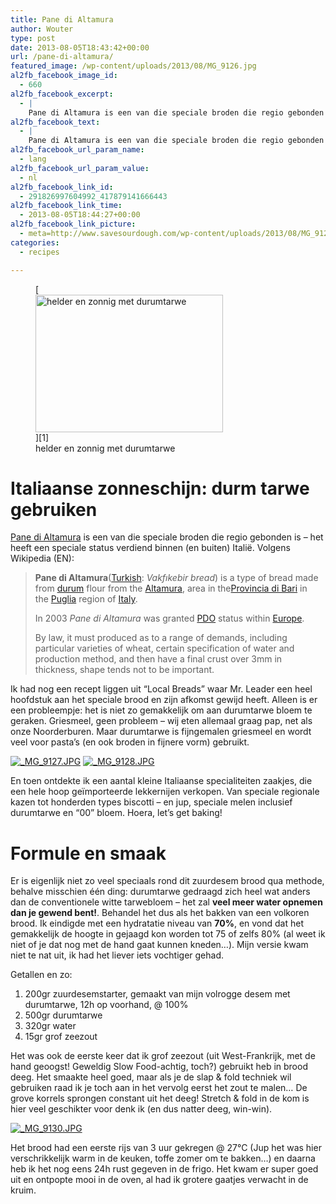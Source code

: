 ```yaml
---
title: Pane di Altamura
author: Wouter
type: post
date: 2013-08-05T18:43:42+00:00
url: /pane-di-altamura/
featured_image: /wp-content/uploads/2013/08/MG_9126.jpg
al2fb_facebook_image_id:
  - 660
al2fb_facebook_excerpt:
  - |
    Pane di Altamura is een van die speciale broden die regio gebonden is - het heeft een speciale status verdiend binnen (en buiten) Italië. Ik had nog een recept liggen uit "Local Breads" waar Mr. Leader een heel hoofdstuk aan het speciale brood en zijn afkomst gewijd heeft. Alleen is er een probleempje: het is niet zo gemakkelijk om aan durumtarwe bloem te geraken. Griesmeel, geen probleem - wij eten allemaal graag pap, net als onze Noorderburen. Maar durumtarwe is fijngemalen griesmeel en wordt veel voor pasta's (en ook broden in fijnere vorm) gebruikt. En toen ontdekte ik een aantal kleine Italiaanse specialiteiten zaakjes, die een hele hoop geïmporteerde lekkernijen verkopen. Van speciale regionale kazen tot honderden types biscotti - en jup, speciale melen inclusief durumtarwe en "00" bloem. Hoera, let's get baking!
al2fb_facebook_text:
  - |
    Pane di Altamura is een van die speciale broden die regio gebonden is - het heeft een speciale status verdiend binnen (en buiten) Italië. Ik had nog een recept liggen uit "Local Breads" waar Mr. Leader een heel hoofdstuk aan het speciale brood en zijn afkomst gewijd heeft. Alleen is er een probleempje: het is niet zo gemakkelijk om aan durumtarwe bloem te geraken. Griesmeel, geen probleem - wij eten allemaal graag pap, net als onze Noorderburen. Maar durumtarwe is fijngemalen griesmeel en wordt veel voor pasta's (en ook broden in fijnere vorm) gebruikt. En toen ontdekte ik een aantal kleine Italiaanse specialiteiten zaakjes, die een hele hoop geïmporteerde lekkernijen verkopen. Van speciale regionale kazen tot honderden types biscotti - en jup, speciale melen inclusief durumtarwe en "00" bloem. Hoera, let's get baking!
al2fb_facebook_url_param_name:
  - lang
al2fb_facebook_url_param_value:
  - nl
al2fb_facebook_link_id:
  - 291826997604992_417879141666443
al2fb_facebook_link_time:
  - 2013-08-05T18:44:27+00:00
al2fb_facebook_link_picture:
  - meta=http://www.savesourdough.com/wp-content/uploads/2013/08/MG_9126-300x220.jpg
categories:
  - recipes

---
```

<figure id="attachment_660" style="width: 300px" class="wp-caption aligncenter">[<img class="size-medium wp-image-660" title="helder en zonnig met durumtarwe" alt="helder en zonnig met durumtarwe" src="https://redzuurdesem.be/wp-content/uploads/2013/08/MG_9126-300x220.jpg" width="300" height="220" srcset="https://redzuurdesem.be/wp-content/uploads/2013/08/MG_9126-300x220.jpg 300w, https://redzuurdesem.be/wp-content/uploads/2013/08/MG_9126-700x515.jpg 700w, https://redzuurdesem.be/wp-content/uploads/2013/08/MG_9126.jpg 1024w" sizes="(max-width: 300px) 100vw, 300px" />][1]<figcaption class="wp-caption-text">helder en zonnig met durumtarwe</figcaption></figure> 

# Italiaanse zonneschijn: durm tarwe gebruiken

[Pane di Altamura][2] is een van die speciale broden die regio gebonden is &#8211; het heeft een speciale status verdiend binnen (en buiten) Italië. Volgens Wikipedia (EN):

> **Pane di Altamura**([Turkish][3]: _Vakfıkebir bread_) is a type of bread made from [durum][4] flour from the [Altamura][5], area in the[Provincia di Bari][6] in the [Puglia][7] region of [Italy][8].
> 
> In 2003 _Pane di Altamura_ was granted [PDO][9] status within [Europe][10].
> 
> By law, it must produced as to a range of demands, including particular varieties of wheat, certain specification of water and production method, and then have a final crust over 3mm in thickness, shape tends not to be important.

Ik had nog een recept liggen uit &#8220;Local Breads&#8221; waar Mr. Leader een heel hoofdstuk aan het speciale brood en zijn afkomst gewijd heeft. Alleen is er een probleempje: het is niet zo gemakkelijk om aan durumtarwe bloem te geraken. Griesmeel, geen probleem &#8211; wij eten allemaal graag pap, net als onze Noorderburen. Maar durumtarwe is fijngemalen griesmeel en wordt veel voor pasta&#8217;s (en ook broden in fijnere vorm) gebruikt.


<p><a href="http://lh4.ggpht.com/-Jraz-DIR0eM/Uf_pZAQI2tI/AAAAAAAAAGM/n6KEBgUyCRQ/s1024/_MG_9127.JPG" link="https://picasaweb.google.com/112210681491304618203/SaveSourdough#5908697851907070674" title="" ><img src="http://lh4.ggpht.com/-Jraz-DIR0eM/Uf_pZAQI2tI/AAAAAAAAAGM/n6KEBgUyCRQ/w400-o/_MG_9127.JPG" alt="_MG_9127.JPG" title="" class="alignleft pe2-photo"  /></a> <a href="http://lh3.ggpht.com/-RoSYy83owIo/Uf_paCZzzPI/AAAAAAAAAGU/jrU-rq3uY20/s1024/_MG_9128.JPG" link="https://picasaweb.google.com/112210681491304618203/SaveSourdough#5908697869664374002" title="" ><img src="http://lh3.ggpht.com/-RoSYy83owIo/Uf_paCZzzPI/AAAAAAAAAGU/jrU-rq3uY20/w400-o/_MG_9128.JPG" alt="_MG_9128.JPG" title="" class="alignleft pe2-photo"  /></a></p>

<p class="clear">
  <p>
    En toen ontdekte ik een aantal kleine Italiaanse specialiteiten zaakjes, die een hele hoop geïmporteerde lekkernijen verkopen. Van speciale regionale kazen tot honderden types biscotti &#8211; en jup, speciale melen inclusief durumtarwe en &#8220;00&#8221; bloem. Hoera, let&#8217;s get baking!
  </p>
  
  <h1>
    Formule en smaak
  </h1>
  
  <p>
    Er is eigenlijk niet zo veel speciaals rond dit zuurdesem brood qua methode, behalve misschien één ding: durumtarwe gedraagd zich heel wat anders dan de conventionele witte tarwebloem &#8211; het zal <strong>veel meer water opnemen dan je gewend bent!</strong>. Behandel het dus als het bakken van een volkoren brood. Ik eindigde met een hydratatie niveau van <strong>70%</strong>, en vond dat het gemakkelijk de hoogte in gejaagd kon worden tot 75 of zelfs 80% (al weet ik niet of je dat nog met de hand gaat kunnen kneden&#8230;). Mijn versie kwam niet te nat uit, ik had het liever iets vochtiger gehad.
  </p>
  
  <p>
    Getallen en zo:
  </p>
  
  <ol>
    <li>
      <span style="line-height: 15px;">200gr zuurdesemstarter, gemaakt van mijn volrogge desem met durumtarwe, 12h op voorhand, @ 100%</span>
    </li>
    <li>
      500gr durumtarwe
    </li>
    <li>
      320gr water
    </li>
    <li>
      15gr grof zeezout
    </li>
  </ol>
  
  <p>
    Het was ook de eerste keer dat ik grof zeezout (uit West-Frankrijk, met de hand geoogst! Geweldig Slow Food-achtig, toch?) gebruikt heb in brood deeg. Het smaakte heel goed, maar als je de slap & fold techniek wil gebruiken raad ik je toch aan in het vervolg eerst het zout te malen&#8230; De grove korrels sprongen constant uit het deeg! Stretch & fold in de kom is hier veel geschikter voor denk ik (en dus natter deeg, win-win).
  </p>
  
<a href="http://lh4.ggpht.com/-j2TKkQc1p1w/Uf_pbfML_NI/AAAAAAAAAGc/ic_TjpyrUmk/s1024/_MG_9130.JPG" link="https://picasaweb.google.com/112210681491304618203/SaveSourdough#5908697894571736274" title="" ><img src="http://lh4.ggpht.com/-j2TKkQc1p1w/Uf_pbfML_NI/AAAAAAAAAGc/ic_TjpyrUmk/w400-o/_MG_9130.JPG" alt="_MG_9130.JPG" title="" class="alignleft pe2-photo"  /></a>
  
<p class="clear">
<p>
Het brood had een eerste rijs van 3 uur gekregen @ 27°C (Jup het was hier verschrikkelijk warm in de keuken, toffe zomer om te bakken&#8230;) en daarna heb ik het nog eens 24h rust gegeven in de frigo. Het kwam er super goed uit en ontpopte mooi in de oven, al had ik grotere gaatjes verwacht in de kruim.
</p>
    
 [1]: https://redzuurdesem.be/wp-content/uploads/2013/08/MG_9126.jpg
 [2]: http://it.wikipedia.org/wiki/Pane_di_Altamura
 [3]: http://en.wikipedia.org/wiki/Turkish_language "Turkish language"
 [4]: http://en.wikipedia.org/wiki/Durum "Durum"
 [5]: http://en.wikipedia.org/wiki/Altamura "Altamura"
 [6]: http://en.wikipedia.org/wiki/Provincia_di_Bari "Provincia di Bari"
 [7]: http://en.wikipedia.org/wiki/Puglia "Puglia"
 [8]: http://en.wikipedia.org/wiki/Italy "Italy"
 [9]: http://en.wikipedia.org/wiki/Geographical_indications_and_traditional_specialities_(EU)#Protected_designation_of_origin_.28PDO.29 "Geographical indications and traditional specialities (EU)"
 [10]: http://en.wikipedia.org/wiki/Europe "Europe"